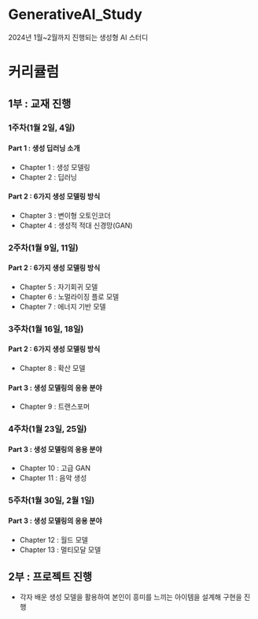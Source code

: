 # GenerativeAI_Study
2024년 1월~2월까지 진행되는 생성형 AI 스터디

# 커리큘럼

## 1부 : 교재 진행

### 1주차(1월 2일, 4일)

#### Part 1 : 생성 딥러닝 소개

- Chapter 1 : 생성 모델링
- Chapter 2 : 딥러닝

#### Part 2 : 6가지 생성 모델링 방식

- Chapter 3 : 변이형 오토인코더
- Chapter 4 : 생성적 적대 신경망(GAN)

### 2주차(1월 9일, 11일)

#### Part 2 : 6가지 생성 모델링 방식

- Chapter 5 : 자기회귀 모델
- Chapter 6 : 노멀라이징 플로 모델
- Chapter 7 : 에너지 기반 모델

### 3주차(1월 16일, 18일)

#### Part 2 : 6가지 생성 모델링 방식

- Chapter 8 : 확산 모델

#### Part 3 : 생성 모델링의 응용 분야

- Chapter 9 : 트랜스포머

### 4주차(1월 23일, 25일)

#### Part 3 : 생성 모델링의 응용 분야

- Chapter 10 : 고급 GAN
- Chapter 11 : 음악 생성

### 5주차(1월 30일, 2월 1일)

#### Part 3 : 생성 모델링의 응용 분야

- Chapter 12 : 월드 모델
- Chapter 13 : 멀티모달 모델

## 2부 : 프로젝트 진행

- 각자 배운 생성 모델을 활용하여 본인이 흥미를 느끼는 아이템을 설계해 구현을 진행